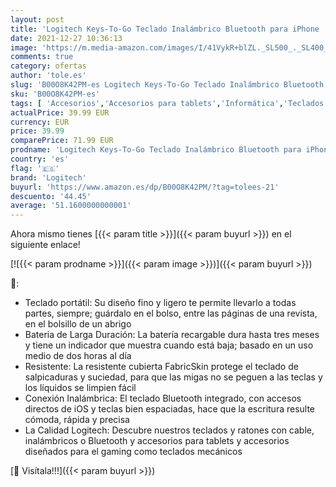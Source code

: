 ```yaml
---
layout: post
title: 'Logitech Keys-To-Go Teclado Inalámbrico Bluetooth para iPhone  iPad  Apple TV  ligero  Ultraportátil  Disposición QWERTY Español  Negro'
date: 2021-12-27 10:36:13
image: 'https://m.media-amazon.com/images/I/41VykR+blZL._SL500_._SL400_.jpg'
comments: true
category: ofertas
author: 'tole.es'
slug: 'B00O8K42PM-es Logitech Keys-To-Go Teclado Inalámbrico Bluetooth para...'
sku: 'B00O8K42PM-es'
tags: [ 'Accesorios','Accesorios para tablets','Informática','Teclados para tablets','apple','ipad','iphone','logitech', ]
actualPrice: 39.99 EUR
currency: EUR
price: 39.99
comparePrice: 71.99 EUR
prodname: 'Logitech Keys-To-Go Teclado Inalámbrico Bluetooth para iPhone  iPad  Apple TV  ligero  Ultraportátil  Disposición QWERTY Español  Negro'
country: 'es'
flag: '🇪🇸'
brand: 'Logitech'
buyurl: 'https://www.amazon.es/dp/B00O8K42PM/?tag=tolees-21'
descuento: '44.45'
average: '51.1600000000001'
---
```


Ahora mismo tienes [{{< param title >}}]({{< param buyurl >}}) en el siguiente enlace!

[![{{< param prodname >}}]({{< param image >}})]({{< param buyurl >}})

🔎:

- Teclado portátil: Su diseño fino y ligero te permite llevarlo a todas partes, siempre; guárdalo en el bolso, entre las páginas de una revista, en el bolsillo de un abrigo
- Bateria de Larga Duración: La batería recargable dura hasta tres meses y tiene un indicador que muestra cuando está baja; basado en un uso medio de dos horas al día
- Resistente: La resistente cubierta FabricSkin protege el teclado de salpicaduras y suciedad, para que las migas no se peguen a las teclas y los líquidos se limpien fácil
- Conexión Inalámbrica: El teclado Bluetooth integrado, con accesos directos de iOS y teclas bien espaciadas, hace que la escritura resulte cómoda, rápida y precisa
- La Calidad Logitech: Descubre nuestros teclados y ratones con cable, inalámbricos o Bluetooth y accesorios para tablets y accesorios diseñados para el gaming como teclados mecánicos

[🛒 Visítala!!!]({{< param buyurl >}})
